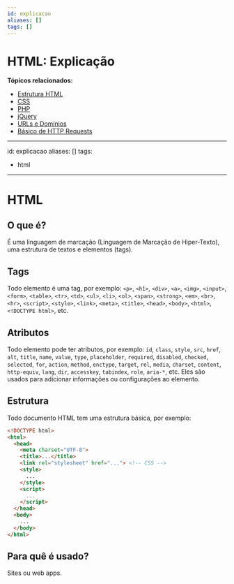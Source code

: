 ```yaml
---
id: explicacao
aliases: []
tags: []
---
```


# HTML: Explicação

**Tópicos relacionados:**
- [Estrutura HTML](estrutura.md)
- [CSS](../css/explicacao.md)
- [PHP](../php/explicacao.md)
- [jQuery](../jquery/explicacao.md)
- [URLs e Domínios](../http/urls-domains.md)
- [Básico de HTTP Requests](../http/basico-http-requests.md)
---
id: explicacao
aliases: []
tags:
  - html
---

# HTML

## O que é?

É uma linguagem de marcação (Linguagem de Marcação de Hiper-Texto), uma estrutura de textos e elementos (tags).


## Tags

Todo elemento é uma tag, por exemplo: `<p>`, `<h1>`, `<div>`, `<a>`, `<img>`, `<input>`, `<form>`, `<table>`, `<tr>`, `<td>`, `<ul>`, `<li>`, `<ol>`, `<span>`, `<strong>`, `<em>`, `<br>`, `<hr>`, `<script>`, `<style>`, `<link>`, `<meta>`, `<title>`, `<head>`, `<body>`, `<html>`, `<!DOCTYPE html>`, etc.


## Atributos

Todo elemento pode ter atributos, por exemplo: `id`, `class`, `style`, `src`, `href`, `alt`, `title`, `name`, `value`, `type`, `placeholder`, `required`, `disabled`, `checked`, `selected`, `for`, `action`, `method`, `enctype`, `target`, `rel`, `media`, `charset`, `content`, `http-equiv`, `lang`, `dir`, `accesskey`, `tabindex`, `role`, `aria-*`, etc. Eles são usados para adicionar informações ou configurações ao elemento.


## Estrutura

Todo documento HTML tem uma estrutura básica, por exemplo:
```html
<!DOCTYPE html>
<html>
  <head>
    <meta charset="UTF-8">
    <title>...</title>
    <link rel="stylesheet" href="..."> <!-- CSS -->
    <style>
      ...
    </style>
    <script>
      ...
    </script>
  </head>
  <body>
    ...
  </body>
</html>
```


## Para quê é usado?

Sites ou web apps.
